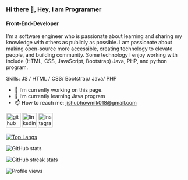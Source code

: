 ### Hi there 👋, Hey, I am Programmer 
#### Front-End-Developer
I'm a software engineer who is passionate about learning and sharing my knowledge with others as publicly as possible. I am passionate about making open-source more accessible, creating technology to elevate people, and building community. Some technology I enjoy working with include (HTML, CSS, JavaScript, Bootstrap) Java, PHP, and python program.

Skills:  JS / HTML / CSS/ Bootstrap/ Java/ PHP

- 🔭 I’m currently working on this page. 
- 🌱 I’m currently learning Java program 
- 📫 How to reach me: jishubhowmik018@gmail.com 


[<img src='https://cdn.jsdelivr.net/npm/simple-icons@3.0.1/icons/github.svg' alt='github' height='40'>](https://github.com/JishuBhowmik)  [<img src='https://cdn.jsdelivr.net/npm/simple-icons@3.0.1/icons/linkedin.svg' alt='linkedin' height='40'>](https://www.linkedin.com/in/jishu-bhowmik018/)  [<img src='https://cdn.jsdelivr.net/npm/simple-icons@3.0.1/icons/instagram.svg' alt='instagram' height='40'>](https://www.instagram.com/bhowmikjishu/)  

[![Top Langs](https://github-readme-stats.vercel.app/api/top-langs/?username=JishuBhowmik)](https://github.com/anuraghazra/github-readme-stats)

![GitHub stats](https://github-readme-stats.vercel.app/api?username=JishuBhowmik&show_icons=true&count_private=true)    

![GitHub streak stats](https://github-readme-streak-stats.herokuapp.com/?user=JishuBhowmik)  

![Profile views](https://gpvc.arturio.dev/JishuBhowmik)  
